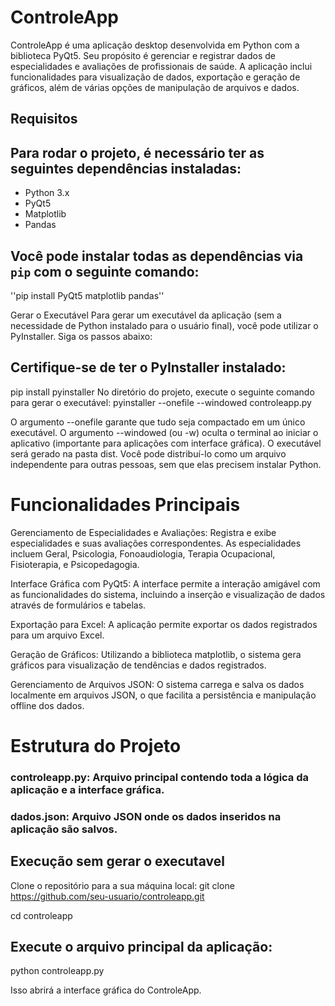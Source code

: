 # ControleApp

ControleApp é uma aplicação desktop desenvolvida em Python com a biblioteca PyQt5. Seu propósito é gerenciar e registrar dados de especialidades e avaliações de profissionais de saúde. A aplicação inclui funcionalidades para visualização de dados, exportação e geração de gráficos, além de várias opções de manipulação de arquivos e dados.

## Requisitos

## Para rodar o projeto, é necessário ter as seguintes dependências instaladas:

- Python 3.x
- PyQt5
- Matplotlib
- Pandas

## Você pode instalar todas as dependências via `pip` com o seguinte comando:
''pip install PyQt5 matplotlib pandas''

Gerar o Executável
Para gerar um executável da aplicação (sem a necessidade de Python instalado para o usuário final), você pode utilizar o PyInstaller. Siga os passos abaixo:

## Certifique-se de ter o PyInstaller instalado:

pip install pyinstaller
No diretório do projeto, execute o seguinte comando para gerar o executável:
pyinstaller --onefile --windowed controleapp.py

O argumento --onefile garante que tudo seja compactado em um único executável.
O argumento --windowed (ou -w) oculta o terminal ao iniciar o aplicativo (importante para aplicações com interface gráfica).
O executável será gerado na pasta dist. Você pode distribuí-lo como um arquivo independente para outras pessoas, sem que elas precisem instalar Python.

# Funcionalidades Principais
Gerenciamento de Especialidades e Avaliações: Registra e exibe especialidades e suas avaliações correspondentes. As especialidades incluem Geral, Psicologia, Fonoaudiologia, Terapia Ocupacional, Fisioterapia, e Psicopedagogia.

Interface Gráfica com PyQt5: A interface permite a interação amigável com as funcionalidades do sistema, incluindo a inserção e visualização de dados através de formulários e tabelas.

Exportação para Excel: A aplicação permite exportar os dados registrados para um arquivo Excel.

Geração de Gráficos: Utilizando a biblioteca matplotlib, o sistema gera gráficos para visualização de tendências e dados registrados.

Gerenciamento de Arquivos JSON: O sistema carrega e salva os dados localmente em arquivos JSON, o que facilita a persistência e manipulação offline dos dados.

# Estrutura do Projeto
### controleapp.py: Arquivo principal contendo toda a lógica da aplicação e a interface gráfica.

### dados.json: Arquivo JSON onde os dados inseridos na aplicação são salvos.

## Execução sem gerar o executavel
Clone o repositório para a sua máquina local:
git clone https://github.com/seu-usuario/controleapp.git

cd controleapp
## Execute o arquivo principal da aplicação:
python controleapp.py

Isso abrirá a interface gráfica do ControleApp.

